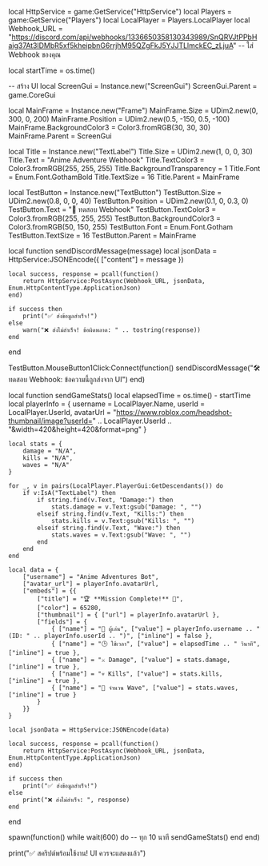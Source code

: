 local HttpService = game:GetService("HttpService")
local Players = game:GetService("Players")
local LocalPlayer = Players.LocalPlayer
local Webhook_URL = "https://discord.com/api/webhooks/1336650358130343989/SnQRVJtPPbHaig37At3lDMbR5xf5kheipbnG6rrjhM95QZgFkJ5YJJTLlmckEC_zLjuA" -- ใส่ Webhook ของคุณ

local startTime = os.time()

-- สร้าง UI
local ScreenGui = Instance.new("ScreenGui")
ScreenGui.Parent = game.CoreGui

local MainFrame = Instance.new("Frame")
MainFrame.Size = UDim2.new(0, 300, 0, 200)
MainFrame.Position = UDim2.new(0.5, -150, 0.5, -100)
MainFrame.BackgroundColor3 = Color3.fromRGB(30, 30, 30)
MainFrame.Parent = ScreenGui

local Title = Instance.new("TextLabel")
Title.Size = UDim2.new(1, 0, 0, 30)
Title.Text = "Anime Adventure Webhook"
Title.TextColor3 = Color3.fromRGB(255, 255, 255)
Title.BackgroundTransparency = 1
Title.Font = Enum.Font.GothamBold
Title.TextSize = 16
Title.Parent = MainFrame

local TestButton = Instance.new("TextButton")
TestButton.Size = UDim2.new(0.8, 0, 0, 40)
TestButton.Position = UDim2.new(0.1, 0, 0.3, 0)
TestButton.Text = "📩 ทดสอบ Webhook"
TestButton.TextColor3 = Color3.fromRGB(255, 255, 255)
TestButton.BackgroundColor3 = Color3.fromRGB(50, 150, 255)
TestButton.Font = Enum.Font.Gotham
TestButton.TextSize = 16
TestButton.Parent = MainFrame

local function sendDiscordMessage(message)
    local jsonData = HttpService:JSONEncode({
        ["content"] = message
    })

    local success, response = pcall(function()
        return HttpService:PostAsync(Webhook_URL, jsonData, Enum.HttpContentType.ApplicationJson)
    end)

    if success then
        print("✅ ส่งข้อมูลสำเร็จ!")
    else
        warn("❌ ส่งไม่สำเร็จ! ข้อผิดพลาด: " .. tostring(response))
    end
end

TestButton.MouseButton1Click:Connect(function()
    sendDiscordMessage("🛠 ทดสอบ Webhook: ข้อความนี้ถูกส่งจาก UI")
end)

local function sendGameStats()
    local elapsedTime = os.time() - startTime
    local playerInfo = {
        username = LocalPlayer.Name,
        userId = LocalPlayer.UserId,
        avatarUrl = "https://www.roblox.com/headshot-thumbnail/image?userId=" .. LocalPlayer.UserId .. "&width=420&height=420&format=png"
    }
    
    local stats = {
        damage = "N/A",
        kills = "N/A",
        waves = "N/A"
    }
    
    for _, v in pairs(LocalPlayer.PlayerGui:GetDescendants()) do
        if v:IsA("TextLabel") then
            if string.find(v.Text, "Damage:") then
                stats.damage = v.Text:gsub("Damage: ", "")
            elseif string.find(v.Text, "Kills:") then
                stats.kills = v.Text:gsub("Kills: ", "")
            elseif string.find(v.Text, "Wave:") then
                stats.waves = v.Text:gsub("Wave: ", "")
            end
        end
    end
    
    local data = {
        ["username"] = "Anime Adventures Bot",
        ["avatar_url"] = playerInfo.avatarUrl,
        ["embeds"] = {{
            ["title"] = "🏆 **Mission Complete!** 🎉",
            ["color"] = 65280,
            ["thumbnail"] = { ["url"] = playerInfo.avatarUrl },
            ["fields"] = {
                { ["name"] = "👤 ผู้เล่น", ["value"] = playerInfo.username .. " (ID: " .. playerInfo.userId .. ")", ["inline"] = false },
                { ["name"] = "🕒 ใช้เวลา", ["value"] = elapsedTime .. " วินาที", ["inline"] = true },
                { ["name"] = "⚔️ Damage", ["value"] = stats.damage, ["inline"] = true },
                { ["name"] = "💀 Kills", ["value"] = stats.kills, ["inline"] = true },
                { ["name"] = "🌊 จำนวน Wave", ["value"] = stats.waves, ["inline"] = true }
            }
        }}
    }

    local jsonData = HttpService:JSONEncode(data)
    
    local success, response = pcall(function()
        return HttpService:PostAsync(Webhook_URL, jsonData, Enum.HttpContentType.ApplicationJson)
    end)

    if success then
        print("✅ ส่งข้อมูลสำเร็จ!")
    else
        print("❌ ส่งไม่สำเร็จ: ", response)
    end
end

spawn(function()
    while wait(600) do -- ทุก 10 นาที
        sendGameStats()
    end
end)

print("✅ สคริปต์พร้อมใช้งาน! UI ควรจะแสดงแล้ว")
